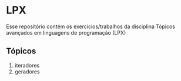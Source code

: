 # LPX

Esse repositório contém os exercícios/trabalhos da disciplina Tópicos avançados em linguagens de programação (LPX)

## Tópicos

1. iteradores
2. geradores